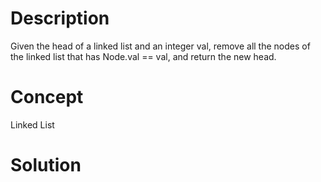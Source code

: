 # Description
Given the head of a linked list and an integer val, remove all the nodes of the linked list that has Node.val == val, and return the new head.
# Concept
Linked List
# Solution

```

```
